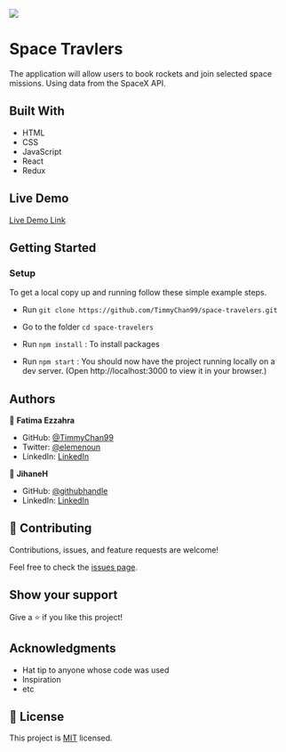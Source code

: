 
![](https://img.shields.io/badge/Microverse-blueviolet)

# Space Travlers

The application will allow users to book rockets and join selected space missions.
Using data from the SpaceX API.

## Built With

- HTML
- CSS
- JavaScript
- React
- Redux

## Live Demo

[Live Demo Link](https://timmychan99.github.io/space-travelers/) 


## Getting Started

### **Setup**
To get a local copy up and running follow these simple example steps.

- Run `git clone https://github.com/TimmyChan99/space-travelers.git`
- Go to the folder `cd space-travelers`

- Run `npm install` : To install packages

- Run `npm start` : You should now have the project running locally on a dev server.
 (Open http://localhost:3000 to view it in your browser.)



## Authors

👤 **Fatima Ezzahra**

- GitHub: [@TimmyChan99](https://github.com/TimmyChan99)
- Twitter: [@elemenoun](https://twitter.com/elemenoun)
- LinkedIn: [LinkedIn](https://www.linkedin.com/in/fatima-ezzahra-elemenoun-020841225/)


👤 **JihaneH**

- GitHub: [@githubhandle](https://github.com/jaflih)
- LinkedIn: [LinkedIn](https://www.linkedin.com/in/jaflih/)


## 🤝 Contributing

Contributions, issues, and feature requests are welcome!

Feel free to check the [issues page](../../issues/).

## Show your support

Give a ⭐️ if you like this project!

## Acknowledgments

- Hat tip to anyone whose code was used
- Inspiration
- etc

## 📝 License

This project is [MIT](./MIT.md) licensed.
